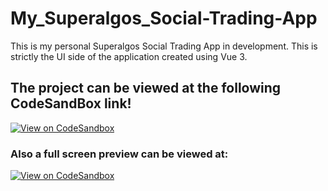 # My_Superalgos_Social-Trading-App
This is my personal Superalgos Social Trading App in development. This is strictly the UI side of the application created using Vue 3.

## The project can be viewed at the following CodeSandBox link!
[![View on CodeSandbox](https://codesandbox.io/static/img/play-codesandbox.svg)](https://codesandbox.io/p/github/theblockchainarborist/My_Superalgos_Social-Trading-App/draft/romantic-jang?file=%2Fmy_superalgos_social-trading-app%2Fsrc%2Fviews%2FHomeView.vue&selection=%5B%7B%22endColumn%22%3A22%2C%22endLineNumber%22%3A156%2C%22startColumn%22%3A22%2C%22startLineNumber%22%3A156%7D%5D&workspace=%257B%2522activeFileId%2522%253A%2522clbv68n8n000x7pg79vy3glyk%2522%252C%2522openFiles%2522%253A%255B%2522%252FREADME.md%2522%252C%2522%252Fmy_superalgos_social-trading-app%252Fsrc%252Fviews%252FHomeView.vue%2522%255D%252C%2522sidebarPanel%2522%253A%2522EXPLORER%2522%252C%2522gitSidebarPanel%2522%253A%2522COMMIT%2522%252C%2522spaces%2522%253A%257B%2522clbv68nv9001i356ikyjcrvyg%2522%253A%257B%2522key%2522%253A%2522clbv68nv9001i356ikyjcrvyg%2522%252C%2522name%2522%253A%2522Default%2522%252C%2522devtools%2522%253A%255B%257B%2522type%2522%253A%2522UNASSIGNED_PORT%2522%252C%2522port%2522%253A5173%252C%2522url%2522%253A%2522n9lik6-5173.preview.csb.app%2522%252C%2522key%2522%253A%2522clbv6fbgw00dk356imynspg7f%2522%252C%2522isMinimized%2522%253Afalse%257D%252C%257B%2522type%2522%253A%2522TERMINAL%2522%252C%2522shellId%2522%253A%2522clbv69hob001l7pg72o1t9z1j%2522%252C%2522key%2522%253A%2522clbv69gm6005k356ikceeh691%2522%252C%2522isMinimized%2522%253Atrue%257D%255D%257D%257D%252C%2522currentSpace%2522%253A%2522clbv68nv9001i356ikyjcrvyg%2522%252C%2522spacesOrder%2522%253A%255B%2522clbv68nv9001i356ikyjcrvyg%2522%255D%257D)


### Also a full screen preview can be viewed at: 
[![View on CodeSandbox](https://codesandbox.io/static/img/play-codesandbox.svg)](https://n9lik6-5173.preview.csb.app/)
